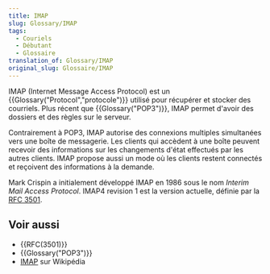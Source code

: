 ```yaml
---
title: IMAP
slug: Glossary/IMAP
tags:
  - Couriels
  - Débutant
  - Glossaire
translation_of: Glossary/IMAP
original_slug: Glossaire/IMAP
---
```

IMAP (Internet Message Access Protocol) est un {{Glossary("Protocol","protocole")}} utilisé pour récupérer et stocker des courriels. Plus récent que {{Glossary("POP3")}}, IMAP permet d'avoir des dossiers et des règles sur le serveur.

Contrairement à POP3, IMAP autorise des connexions multiples simultanées vers une boîte de messagerie. Les clients qui accèdent à une boîte peuvent recevoir des informations sur les changements d'état effectués par les autres clients. IMAP propose aussi un mode où les clients restent connectés et reçoivent des informations à la demande.

Mark Crispin a initialement développé IMAP en 1986 sous le nom _Interim Mail Access Protocol_. IMAP4 revision 1 est la version actuelle, définie par la [RFC 3501](http://www.faqs.org/rfcs/rfc3501.html).

## Voir aussi

- {{RFC(3501)}}
- {{Glossary("POP3")}}
- [IMAP](https://fr.wikipedia.org/wiki/Internet_Message_Access_Protocol) sur Wikipédia
